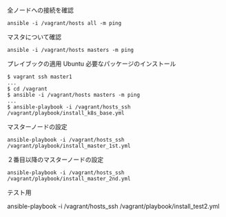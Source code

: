 
全ノードへの接続を確認

~~~
ansible -i /vagrant/hosts all -m ping
~~~

マスタについて確認

~~~
ansible -i /vagrant/hosts masters -m ping
~~~


プレイブックの適用 Ubuntu 必要なパッケージのインストール

~~~
$ vagrant ssh master1
...
$ cd /vagrant
$ ansible -i /vagrant/hosts masters -m ping
...
$ ansible-playbook -i /vagrant/hosts_ssh /vagrant/playbook/install_k8s_base.yml
~~~

マスターノードの設定

~~~
ansible-playbook -i /vagrant/hosts_ssh /vagrant/playbook/install_master_1st.yml
~~~


２番目以降のマスターノードの設定

~~~
ansible-playbook -i /vagrant/hosts_ssh /vagrant/playbook/install_master_2nd.yml
~~~


テスト用

ansible-playbook -i /vagrant/hosts_ssh /vagrant/playbook/install_test2.yml
